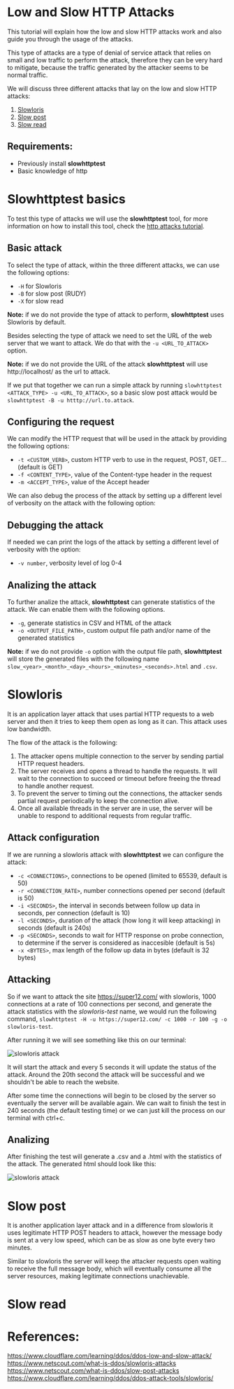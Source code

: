 # Low and Slow HTTP Attacks

This tutorial will explain how the low and slow HTTP attacks work and also guide you through the usage 
of the attacks. 

This type of attacks are a type of denial of service attack that relies on small and low traffic to perform the attack, therefore they can be very hard to mitigate, because the traffic generated by the attacker seems to be normal traffic.

We will discuss three different attacks that lay on the low and slow HTTP attacks:

1. [Slowloris](#slowloris)
1. [Slow post](#slow%20post)
1. [Slow read](#slow%20read)

## Requirements:

- Previously install **slowhttptest**
- Basic knowledge of http 

# Slowhttptest basics

To test this type of attacks we will use the **slowhttptest** tool, for more information on how to install this tool, check the [http attacks tutorial](./HTTP_ATTACKS.md).

## Basic attack

To select the type of attack, within the three different attacks, we can use the following options:

- `-H` for Slowloris
- `-B` for slow post (RUDY)
- `-X` for slow read

**Note:** if we do not provide the type of attack to perform, **slowhttptest** uses Slowloris by default.

Besides selecting the type of attack we need to set the URL of the web server that we want to attack. We do that with the `-u <URL_TO_ATTACK>` option.

**Note:** if we do not provide the URL of the attack **slowhttptest** will use http://localhost/ as the url to attack.

If we put that together we can run a simple attack by running `slowhttptest <ATTACK_TYPE> -u <URL_TO_ATTACK>`, so a basic slow post attack would be `slowhttptest -B -u htttp://url.to.attack`.

## Configuring the request

We can modify the HTTP request that will be used in the attack by providing the following options:

- `-t <CUSTOM_VERB>`, custom HTTP verb to use in the request, POST, GET... (default is GET)
- `-f <CONTENT_TYPE>`, value of the Content-type header in the request
- `-m <ACCEPT_TYPE>`, value of the Accept header

We can also debug the process of the attack by setting up a different level of verbosity on the attack with the following option:

## Debugging the attack

If needed we can print the logs of the attack by setting a different level of verbosity with the option:

- `-v number`, verbosity level of log 0-4

## Analizing the attack

To further analize the attack, **slowhttptest** can generate statistics of the attack. We can enable them with the following options.

- `-g`, generate statistics in CSV and HTML of the attack
- `-o <OUTPUT_FILE_PATH>`, custom output file path and/or name of the generated statistics

**Note:** if we do not provide `-o` option with the output file path, **slowhttptest** will store the generated files with the following name `slow_<year>_<month>_<day>_<hours>_<minutes>_<seconds>.html` and `.csv`.

# Slowloris 

It is an application layer attack that uses partial HTTP requests to a web server 
and then it tries to keep them open as long as it can. This attack uses low 
bandwidth.

The flow of the attack is the following:
1. The attacker opens multiple connection to the server by sending partial HTTP request headers.
2. The server receives and opens a thread to handle the requests. It will wait to the connection to succeed or timeout before freeing the thread to handle another
request.
3. To prevent the server to timing out the connections, the attacker sends 
partial request periodically to keep the connection alive.
4. Once all available threads in the server are in use, the server will be unable to respond to additional requests from regular traffic.

## Attack configuration

If we are running a slowloris attack with **slowhttptest** we can configure the attack:

- `-c <CONNECTIONS>`, connections to be opened (limited to 65539, default is 50)
- `-r <CONNECTION_RATE>`, number connections opened per second (default is 50)
- `-i <SECONDS>`, the interval in seconds between follow up data in seconds, per connection (default is 10)
- `-l <SECONDS>`, duration of the attack (how long it will keep attacking) in seconds (default is 240s)
- `-p <SECONDS>`, seconds to wait for HTTP response on probe connection, to determine if the server is considered as inaccesible (default is 5s)
- `-x <BYTES>`, max length of the follow up data in bytes (default is 32 bytes)

## Attacking

So if we want to attack the site https://super12.com/ with slowloris, 1000 connections at a rate of 100 connections per second, and generate the attack statistics with the _slowloris-test_ name, we would run the following command, `slowhttptest -H -u https://super12.com/ -c 1000 -r 100 -g -o slowloris-test`. 

After running it we will see something like this on our terminal:

![slowloris attack](./res/slow-attack/slowloris-test1.png)

It will start the attack and every 5 seconds it will update the status of the attack. Around the 20th second the attack will be successful and we shouldn't be able to reach the website. 

After some time the connections will begin to be closed by the server so eventually the server will be available again. We can wait to finish the test in 240 seconds (the default testing time) or we can just kill the process on our terminal with ctrl+c.

## Analizing

After finishing the test will generate a .csv and a .html with the statistics of the attack. The generated html should look like this:

![slowloris attack](./res/slow-attack/slowloris-test1-html.png)

# Slow post 

It is another application layer attack and in a difference from slowloris it uses legitimate HTTP POST headers to attack, however the message body is sent at a very low speed, which can be as slow as one byte every two minutes. 

Similar to slowloris the server will keep the attacker requests open waiting to receive the full message body, which will eventually consume all the server resources, making legitimate connections unachievable.

# Slow read


# References:

https://www.cloudflare.com/learning/ddos/ddos-low-and-slow-attack/
https://www.netscout.com/what-is-ddos/slowloris-attacks
https://www.netscout.com/what-is-ddos/slow-post-attacks
https://www.cloudflare.com/learning/ddos/ddos-attack-tools/slowloris/